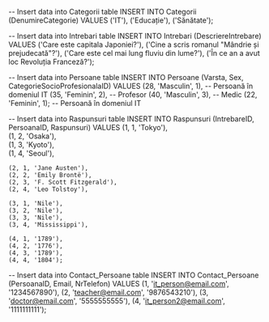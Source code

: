 -- Insert data into Categorii table
INSERT INTO Categorii (DenumireCategorie) VALUES 
    ('IT'),
    ('Educație'),
    ('Sănătate');

-- Insert data into Intrebari table
INSERT INTO Intrebari (DescriereIntrebare) VALUES 
    ('Care este capitala Japoniei?'),
    ('Cine a scris romanul "Mândrie și prejudecată"?'),
    ('Care este cel mai lung fluviu din lume?'),
    ('În ce an a avut loc Revoluția Franceză?');

-- Insert data into Persoane table
INSERT INTO Persoane (Varsta, Sex, CategorieSocioProfesionalaID) VALUES 
    (28, 'Masculin', 1),  -- Persoană în domeniul IT
    (35, 'Feminin', 2),   -- Profesor
    (40, 'Masculin', 3),  -- Medic
    (22, 'Feminin', 1);   -- Persoană în domeniul IT

-- Insert data into Raspunsuri table
INSERT INTO Raspunsuri (IntrebareID, PersoanaID, Raspunsuri) 
VALUES
    (1, 1, 'Tokyo'),      
    (1, 2, 'Osaka'),      
    (1, 3, 'Kyoto'),      
    (1, 4, 'Seoul'),      
    
    (2, 1, 'Jane Austen'),         
    (2, 2, 'Emily Brontë'),        
    (2, 3, 'F. Scott Fitzgerald'), 
    (2, 4, 'Leo Tolstoy'),         
    
    (3, 1, 'Nile'),     
    (3, 2, 'Nile'),   
    (3, 3, 'Nile'),     
    (3, 4, 'Mississippi'), 
    
    (4, 1, '1789'),   
    (4, 2, '1776'),   
    (4, 3, '1789'),   
    (4, 4, '1804');   


-- Insert data into Contact_Persoane table
INSERT INTO Contact_Persoane (PersoanaID, Email, NrTelefon) VALUES 
    (1, 'it_person@email.com', '1234567890'),
    (2, 'teacher@email.com', '9876543210'),
    (3, 'doctor@email.com', '5555555555'),
    (4, 'it_person2@email.com', '1111111111');

